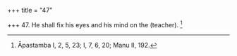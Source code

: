 +++
title = "47"

+++
47. He shall fix his eyes and his mind on the (teacher). [^39] 


[^39]:  Āpastamba I, 2, 5, 23; I, 7, 6, 20; Manu II, 192.
